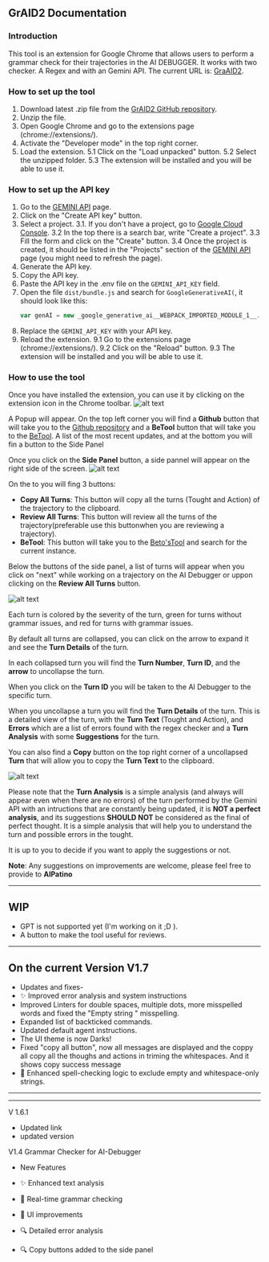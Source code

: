 ## GrAID2 Documentation


### Introduction
This tool is an extension for Google Chrome that allows users to perform a grammar check for their trajectories in the AI DEBUGGER.
It works with two checker. A Regex  and with an Gemini API. The current URL is: [GraAID2](https://github.com/AlPatinoComSol/GraChAID).

### How to set up the tool

1. Download latest .zip file from the [GrAID2 GitHub repository](https://github.com/AlPatinoComSol/GraChAID).
2. Unzip the file.
3. Open Google Chrome and go to the extensions page (chrome://extensions/).
4. Activate the "Developer mode" in the top right corner.
5. Load the extension.
    5.1 Click on the "Load unpacked" button.
    5.2 Select the unzipped folder.
    5.3 The extension will be installed and you will be able to use it.

### How to set up the API key

1. Go to the [GEMINI API](https://aistudio.google.com/app/apikey) page.
2. Click on the "Create API key" button.
3. Select a project.
    3.1. If you don't have a project, go to [Google Cloud Console](https://console.cloud.google.com/).
    3.2 In the top there is a search bar, write "Create a project".
    3.3 Fill the form and click on the "Create" button.
    3.4 Once the project is created, it should be listed in the "Projects" section of the [GEMINI API](https://aistudio.google.com/app/apikey) page (you might need to refresh the page).
4. Generate the API key.
5. Copy the API key.
6. Paste the API key in the .env file on the `GEMINI_API_KEY` field.
7. Open the file `dist/bundle.js` and search for `GoogleGenerativeAI(`, it should look like this:
    ```javascript
    var genAI = new _google_generative_ai__WEBPACK_IMPORTED_MODULE_1__.GoogleGenerativeAI("GEMINI_API_KEY");
    ```
8. Replace the `GEMINI_API_KEY` with your API key.
9. Reload the extension.
    9.1 Go to the extensions page (chrome://extensions/).
    9.2 Click on the "Reload" button.
    9.3 The extension will be installed and you will be able to use it.

### How to use the tool
Once you have installed the extension, you can use it by clicking on the extension icon in the Chrome toolbar.
![alt text](GrAID2popup.png)

A Popup will appear. On the top left corner you will find a **Github** button that will take you to the [Github repository](https://github.com/AlPatinoComSol/GraChAID) and a **BeTool** button that will take you to the [BeTool](https://indirectly-glowing-cougar.ngrok-free.app/). A list of the most recent updates, and at the bottom you will fin a button to the Side Panel

Once you click on the **Side Panel** button, a side pannel will appear on the right side of the screen.
![alt text](GrAID2SidePanel.png)

On the to you will fing 3 buttons:
- **Copy All Turns**: This button will copy all the turns (Tought and Action) of the trajectory to the clipboard.
- **Review All Turns**: This button will review all the turns of the trajectory(preferable  use this buttonwhen you are reviewing a trajectory).
- **BeTool**: This button will take you to the [Beto'sTool](https://indirectly-glowing-cougar.ngrok-free.app/) and search for the current instance.

Below the buttons of the side panel, a list of turns will appear when you click on "next" while working on a trajectory on the AI Debugger or uppon clicking on the **Review All Turns** button.

![alt text](GrAID2SidePanelTurns.png)

Each turn is colored by the severity of the turn, green for turns without grammar issues, and red for turns with grammar issues.

By default all turns are collapsed, you can click on the arrow to expand it and see the **Turn Details** of the turn.

In each collapsed turn you will find the **Turn Number**, **Turn ID**, and the **arrow** to uncollapse the turn.

When you click on the **Turn ID** you will be taken to the AI Debugger to the specific turn.

When you uncollapse a turn you will find the **Turn Details** of the turn. This is a detailed view of the turn, with the **Turn Text** (Tought and Action), and **Errors** which are a list of errors found with the regex checker and a **Turn Analysis** with some **Suggestions** for the turn.

You can also find a **Copy** button on the top right corner of a uncollapsed **Turn** that will allow you to copy the **Turn Text** to the clipboard.

![alt text](GrAID2TurnDetails.png)

Please note that the **Turn Analysis** is a simple analysis (and always will appear even when there are no errors) of the turn performed by the Gemini API with an intructions that are constantly being updated, it is **NOT a perfect analysis**, and its suggestions **SHOULD NOT** be considered as the final of perfect thought. It is a simple analysis that will help you to understand the turn and possible errors in the tought.

It is up to you to decide if you want to apply the suggestions or not.

**Note**: Any suggestions on improvements are welcome, please feel free to provide to **AlPatino**

----
WIP
----
- GPT is not supported yet (I'm working on it ;D ).
- A button to make the tool useful for reviews.


----
On the current Version
V1.7 
----
- Updates and fixes-
- ✨ Improved error analysis and system instructions
- Improved Linters for double spaces, multiple dots, more misspelled words and fixed the "Empty string " misspelling.
- Expanded list of backticked commands.
- Updated default agent instructions.
- The UI theme is now Darks! 
- Fixed "copy all button", now all messages are displayed and the coppy all copy all the thoughs and actions in triming the whitespaces. And it shows copy success message
- 🔧 Enhanced spell-checking logic to exclude empty and whitespace-only strings.

----

----

V 1.6.1 
  - Updated link
  - updated version

V1.4
Grammar Checker for AI-Debugger
- New Features

- ✨ Enhanced text analysis
- 🔄 Real-time grammar checking
- 🎨 UI improvements
- 🔍 Detailed error analysis
- 🔍 Copy buttons added to the side panel

